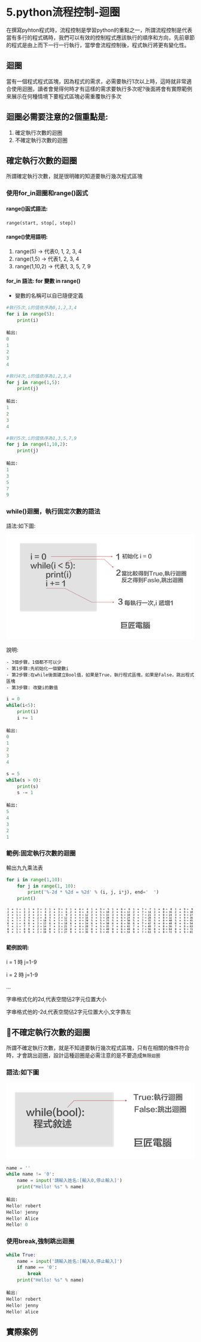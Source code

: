 # 5.python流程控制-迴圈
在撰寫pyhton程式時，流程控制是學習python的重點之一，所謂流程控制是代表當有多行的程式碼時，我們可以有效的控制程式應該執行的順序和方向，先前章節的程式是由上而下一行一行執行，當學會流程控制後，程式執行將更有變化性。

## 迴圈
當有一個程式程式區塊，因為程式的需求，必需要執行1次以上時，這時就非常適合使用迴圈，讀者會覺得何時才有這樣的需求要執行多次呢?後面將會有實際範例來展示在何種情境下要程式區塊必需重覆執行多次

## 迴圈必需要注意的2個重點是:
1. 確定執行次數的迴圈
2. 不確定執行次數的迴圈

## 確定執行次數的迴圈
所謂確定執行次數，就是很明確的知道要執行幾次程式區塊
### 使用for_in迴圈和range()函式

#### range()函式語法: 

`range(start, stop[, step])`

#### range()使用語明:

1. range(5) -> 代表0, 1, 2, 3, 4
2. range(1,5) -> 代表1, 2, 3, 4
3. range(1,10,2) -> 代表1, 3, 5, 7, 9

#### for_in 語法: for 變數 in range()

- 變數的名稱可以自已隨便定義

```python
#執行5次,i的值依序為0,1,2,3,4
for i in range(5):
    print(i)

輸出:
0
1
2
3
4
```

```python
#執行4次,i的值依序為1,2,3,4
for j in range(1,5):
    print(j)
    
輸出:
1
2
3
4
```

```python
#執行5次,i的值依序為1,3,5,7,9
for j in range(1,10,2):
    print(j)

輸出:
1
3
5
7
9
```

### while()迴圈，執行固定次數的語法

語法:如下圖:

![](./images/pic1.png)

說明:

	- 3個步驟，1個都不可以少
	- 第1步驟:先初始化一個變數i
	- 第2步驟:在while後面建立Bool值，如果是True，執行程式區塊，如果是False，跳出程式區塊
	- 第3步驟: 改變i的數值
	
	
```python
i = 0
while(i<5):
    print(i)
    i += 1

輸出:
0
1
2
3
4
```

```python
s = 5
while(s > 0):
    print(s)
    s -= 1

輸出:
5
4
3
2
1
```

### 範例:固定執行次數的迴圈
輸出九九乘法表

```python
for i in range(1,10):
    for j in range(1, 10):
        print('%-2d * %2d = %2d' % (i, j, i*j), end='  ')
    print()
```

![](./images/pic2.png)

#### 範例說明:
i = 1 時  j=1-9

i = 2 時  j=1-9

...

字串格式化的2d,代表空間佔2字元位置大小

字串格式他的-2d,代表空間佔2字元位置大小,文字靠左
	

## 不確定執行次數的迴圈
所謂不確定執行次數，就是不知道要執行幾次程式區塊，只有在相關的條件符合時，才會跳出迴圈，設計這種迴圈是必需注意的是不要造成`無限迴圈`

### 語法:如下圖

![](./images/pic3.png)

```python
name = ''
while name != '0':
    name = input('請輸入姓名:[輸入0,停止輸入]')
    print("Hello! %s" % name)
    
輸出:
Hello! robert
Hello! jenny
Hello! Alice
Hello! 0
```

### 使用break,強制跳出迴圈

```python
while True:
    name = input('請輸入姓名:[輸入0,停止輸入]')
    if name == '0':
        break
    print("Hello! %s" % name)

輸出:
Hello! robert
Hello! jenny
Hello! alice
```

## 實際案例

